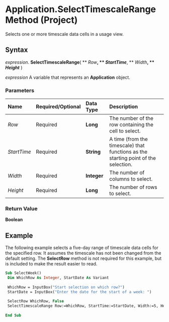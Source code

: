 
# Application.SelectTimescaleRange Method (Project)

Selects one or more timescale data cells in a usage view.


## Syntax

 _expression_. **SelectTimescaleRange**( ** _Row_**, ** _StartTime_**, ** _Width_**, ** _Height_** )

 _expression_ A variable that represents an **Application** object.


### Parameters



|**Name**|**Required/Optional**|**Data Type**|**Description**|
|:-----|:-----|:-----|:-----|
| _Row_|Required|**Long**|The number of the row containing the cell to select.|
| _StartTime_|Required|**String**|A time (from the timescale) that functions as the starting point of the selection.|
| _Width_|Required|**Integer**| The number of columns to select.|
| _Height_|Required|**Long**|The number of rows to select.|

### Return Value

 **Boolean**


## Example

The following example selects a five-day range of timescale data cells for the specified row. It assumes the timescale has not been changed from the default setting. The  **SelectRow** method is not required for this example, but is included to make the result easier to read.


```vb
Sub SelectWeek() 
 Dim WhichRow As Integer, StartDate As Variant 
 
 WhichRow = InputBox("Start selection on which row?") 
 StartDate = InputBox("Enter the date for the start of a week: ") 
 
 SelectRow WhichRow, False 
 SelectTimescaleRange Row:=WhichRow, StartTime:=StartDate, Width:=5, Height:=1 
 
End Sub
```

